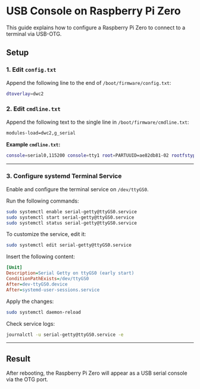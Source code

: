# USB Console on Raspberry Pi Zero

This guide explains how to configure a Raspberry Pi Zero to connect to a terminal via USB-OTG.

## Setup

### 1. Edit `config.txt`

Append the following line to the end of `/boot/firmware/config.txt`:

```bash
dtoverlay=dwc2
```

### 2. Edit `cmdline.txt`

Append the following text to the single line in `/boot/firmware/cmdline.txt`:

```bash
modules-load=dwc2,g_serial
```

**Example `cmdline.txt`:**

```bash
console=serial0,115200 console=tty1 root=PARTUUID=ae82db81-02 rootfstype=ext4 fsck.repair=yes rootwait quiet splash plymouth.ignore-serial-consoles cfg80211.ieee80211_regdom=IT modules-load=dwc2,g_serial
```

---

### 3. Configure systemd Terminal Service

Enable and configure the terminal service on `/dev/ttyGS0`.

Run the following commands:

```bash
sudo systemctl enable serial-getty@ttyGS0.service
sudo systemctl start serial-getty@ttyGS0.service
sudo systemctl status serial-getty@ttyGS0.service
```

To customize the service, edit it:

```bash
sudo systemctl edit serial-getty@ttyGS0.service
```

Insert the following content:

```ini
[Unit]
Description=Serial Getty on ttyGS0 (early start)
ConditionPathExists=/dev/ttyGS0
After=dev-ttyGS0.device
After=systemd-user-sessions.service
```

Apply the changes:

```bash
sudo systemctl daemon-reload
```

Check service logs:

```bash
journalctl -u serial-getty@ttyGS0.service -e
```

---

## Result

After rebooting, the Raspberry Pi Zero will appear as a USB serial console via the OTG port.
